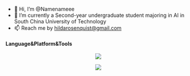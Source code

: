 - 👋 Hi, I’m @Namenameee
- 🌱 I’m currently a Second-year undergraduate student majoring in AI in South China University of Technology
- 📫 Reach me by hildarosenquist@gmail.com

#### Language&Platform&Tools
<p align="center">
    <img src="https://skillicons.dev/icons?i=py,pytorch,cpp,md,latex,raspberrypi" />
</p>  
<p align="center">
    <img src="https://skillicons.dev/icons?i=linux,vscode,docker,git,visualstudio,github,cmake" />
</p> 

<div align='center'>
